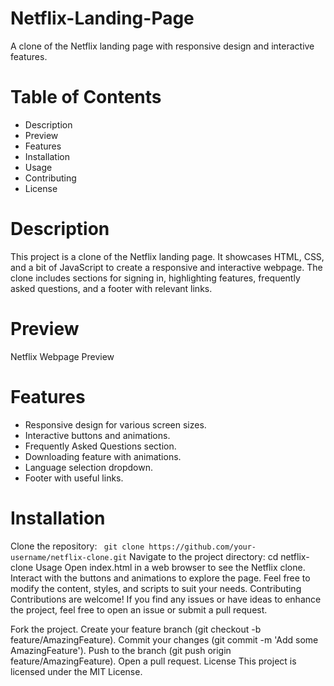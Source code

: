 # Netflix-Landing-Page
A clone of the Netflix landing page with responsive design and interactive features.

# Table of Contents
* Description
* Preview
* Features
* Installation
* Usage
* Contributing
* License

 # Description
  
This project is a clone of the Netflix landing page. It showcases HTML, CSS, and a bit of JavaScript to create a responsive and interactive webpage. The clone includes sections for signing in, highlighting features, frequently asked questions, and a footer with relevant links.

# Preview
Netflix Webpage Preview

# Features
* Responsive design for various screen sizes.
* Interactive buttons and animations.
* Frequently Asked Questions section.
* Downloading feature with animations.
* Language selection dropdown.
* Footer with useful links.

# Installation
Clone the repository:
``` git clone https://github.com/your-username/netflix-clone.git```
Navigate to the project directory:
cd netflix-clone
Usage
Open index.html in a web browser to see the Netflix clone.
Interact with the buttons and animations to explore the page.
Feel free to modify the content, styles, and scripts to suit your needs.
Contributing
Contributions are welcome! If you find any issues or have ideas to enhance the project, feel free to open an issue or submit a pull request.

Fork the project.
Create your feature branch (git checkout -b feature/AmazingFeature).
Commit your changes (git commit -m 'Add some AmazingFeature').
Push to the branch (git push origin feature/AmazingFeature).
Open a pull request.
License
This project is licensed under the MIT License.
